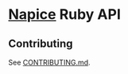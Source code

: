 # [Napice](http://napice.com) Ruby API 

## Contributing

See [CONTRIBUTING.md](https://github.com/napice/napice-api/blob/master/CONTRIBUTING.md).
